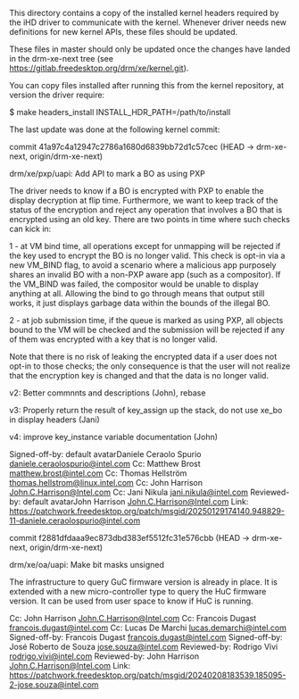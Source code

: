 This directory contains a copy of the installed kernel headers
required by the iHD driver to communicate with the kernel.
Whenever driver needs new definitions for new kernel
APIs, these files should be updated.

These files in master should only be updated once the changes have landed
in the drm-xe-next tree (see https://gitlab.freedesktop.org/drm/xe/kernel.git).

You can copy files installed after running this from the kernel
repository, at version the driver require:

$ make headers_install INSTALL_HDR_PATH=/path/to/install

The last update was done at the following kernel commit:

commit 41a97c4a12947c2786a1680d6839bb72d1c57cec (HEAD -> drm-xe-next, origin/drm-xe-next)

drm/xe/pxp/uapi: Add API to mark a BO as using PXP

The driver needs to know if a BO is encrypted with PXP to enable the
display decryption at flip time.
Furthermore, we want to keep track of the status of the encryption and
reject any operation that involves a BO that is encrypted using an old
key. There are two points in time where such checks can kick in:

1 - at VM bind time, all operations except for unmapping will be
    rejected if the key used to encrypt the BO is no longer valid. This
    check is opt-in via a new VM_BIND flag, to avoid a scenario where a
    malicious app purposely shares an invalid BO with a non-PXP aware
    app (such as a compositor). If the VM_BIND was failed, the
    compositor would be unable to display anything at all. Allowing the
    bind to go through means that output still works, it just displays
    garbage data within the bounds of the illegal BO.

2 - at job submission time, if the queue is marked as using PXP, all
    objects bound to the VM will be checked and the submission will be
    rejected if any of them was encrypted with a key that is no longer
    valid.

Note that there is no risk of leaking the encrypted data if a user does
not opt-in to those checks; the only consequence is that the user will
not realize that the encryption key is changed and that the data is no
longer valid.

v2: Better commnnts and descriptions (John), rebase

v3: Properly return the result of key_assign up the stack, do not use
xe_bo in display headers (Jani)

v4: improve key_instance variable documentation (John)

Signed-off-by: default avatarDaniele Ceraolo Spurio <daniele.ceraolospurio@intel.com>
Cc: Matthew Brost <matthew.brost@intel.com>
Cc: Thomas Hellström <thomas.hellstrom@linux.intel.com>
Cc: John Harrison <John.C.Harrison@Intel.com>
Cc: Jani Nikula <jani.nikula@intel.com>
Reviewed-by: default avatarJohn Harrison <John.C.Harrison@Intel.com>
Link: https://patchwork.freedesktop.org/patch/msgid/20250129174140.948829-11-daniele.ceraolospurio@intel.com

commit f2881dfdaaa9ec873dbd383ef5512fc31e576cbb (HEAD -> drm-xe-next, origin/drm-xe-next)

drm/xe/oa/uapi: Make bit masks unsigned

The infrastructure to query GuC firmware version is already in place. It
is extended with a new micro-controller type to query the HuC firmware
version. It can be used from user space to know if HuC is running.

Cc: John Harrison <John.C.Harrison@Intel.com>
Cc: Francois Dugast <francois.dugast@intel.com>
Cc: Lucas De Marchi <lucas.demarchi@intel.com>
Signed-off-by: Francois Dugast <francois.dugast@intel.com>
Signed-off-by: José Roberto de Souza <jose.souza@intel.com>
Reviewed-by: Rodrigo Vivi <rodrigo.vivi@intel.com>
Reviewed-by: John Harrison <John.C.Harrison@Intel.com>
Link: https://patchwork.freedesktop.org/patch/msgid/20240208183539.185095-2-jose.souza@intel.com
